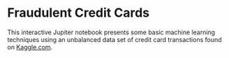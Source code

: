 # Fraudulent Credit Cards
This interactive Jupiter notebook presents some basic machine learning techniques using an unbalanced data set 
of credit card transactions found on [Kaggle.com](https://www.kaggle.com/mlg-ulb/creditcardfraud).
